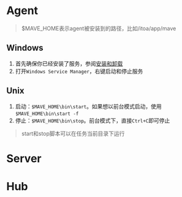 # Agent

> $MAVE\_HOME表示agent被安装到的路径，比如/itoa/app/mave

## Windows

1. 首先确保你已经安装了服务，参阅[安装和卸载](/an-zhuang.md "an-zhuang.md")
2. 打开`Windows Service Manager`，右键启动和停止服务

## Unix

1. 启动：`$MAVE_HOME\bin\start`。如果想以前台模式启动，使用`$MAVE_HOME\bin\start -f`
2. 停止：`$MAVE_HOME\bin\stop`。前台模式下，直接`Ctrl+C`即可停止

> start和stop脚本可以在任务当前目录下运行

# Server

# Hub



